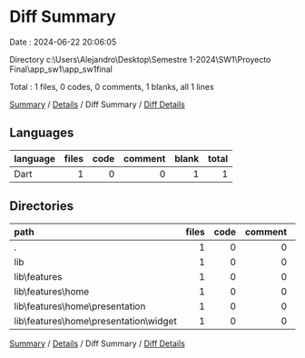 # Diff Summary

Date : 2024-06-22 20:06:05

Directory c:\\Users\\Alejandro\\Desktop\\Semestre 1-2024\\SW1\\Proyecto Final\\app_sw1\\app_sw1final

Total : 1 files,  0 codes, 0 comments, 1 blanks, all 1 lines

[Summary](results.md) / [Details](details.md) / Diff Summary / [Diff Details](diff-details.md)

## Languages
| language | files | code | comment | blank | total |
| :--- | ---: | ---: | ---: | ---: | ---: |
| Dart | 1 | 0 | 0 | 1 | 1 |

## Directories
| path | files | code | comment | blank | total |
| :--- | ---: | ---: | ---: | ---: | ---: |
| . | 1 | 0 | 0 | 1 | 1 |
| lib | 1 | 0 | 0 | 1 | 1 |
| lib\\features | 1 | 0 | 0 | 1 | 1 |
| lib\\features\\home | 1 | 0 | 0 | 1 | 1 |
| lib\\features\\home\\presentation | 1 | 0 | 0 | 1 | 1 |
| lib\\features\\home\\presentation\\widget | 1 | 0 | 0 | 1 | 1 |

[Summary](results.md) / [Details](details.md) / Diff Summary / [Diff Details](diff-details.md)